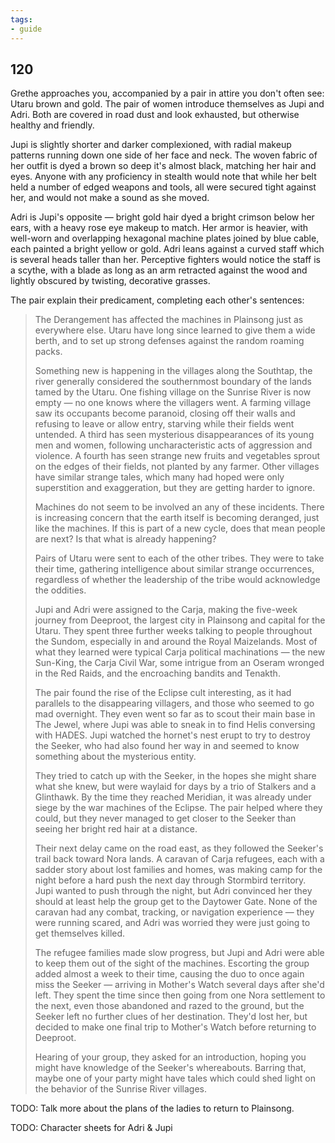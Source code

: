 ```yaml
---
tags:
- guide
---
```


## 120

Grethe approaches you, accompanied by a pair in attire you don't often see: Utaru brown and gold.
The pair of women introduce themselves as Jupi and Adri.
Both are covered in road dust and look exhausted, but otherwise healthy and friendly.

Jupi is slightly shorter and darker complexioned, with radial makeup patterns running down one side of her face and neck.
The woven fabric of her outfit is dyed a brown so deep it's almost black, matching her hair and eyes.
Anyone with any proficiency in stealth would note that while her belt held a number of edged weapons and tools, all were secured tight against her, and would not make a sound as she moved.

Adri is Jupi's opposite — bright gold hair dyed a bright crimson below her ears, with a heavy rose eye makeup to match.
Her armor is heavier, with well-worn and overlapping hexagonal machine plates joined by blue cable, each painted a bright yellow or gold.
Adri leans against a curved staff which is several heads taller than her.
Perceptive fighters would notice the staff is a scythe, with a blade as long as an arm retracted against the wood and lightly obscured by twisting, decorative grasses.

The pair explain their predicament, completing each other's sentences:

> The Derangement has affected the machines in Plainsong just as everywhere else.
> Utaru have long since learned to give them a wide berth, and to set up strong defenses against the random roaming packs.
>
> Something new is happening in the villages along the Southtap, the river generally considered the southernmost boundary of the lands tamed by the Utaru.
> One fishing village on the Sunrise River is now empty — no one knows where the villagers went.
> A farming village saw its occupants become paranoid, closing off their walls and refusing to leave or allow entry, starving while their fields went untended.
> A third has seen mysterious disappearances of its young men and women, following uncharacteristic acts of aggression and violence.
> A fourth has seen strange new fruits and vegetables sprout on the edges of their fields, not planted by any farmer.
> Other villages have similar strange tales, which many had hoped were only superstition and exaggeration, but they are getting harder to ignore.
>
> Machines do not seem to be involved an any of these incidents.
> There is increasing concern that the earth itself is becoming deranged, just like the machines.
> If this is part of a new cycle, does that mean people are next?
> Is that what is already happening?
>
> Pairs of Utaru were sent to each of the other tribes.
> They were to take their time, gathering intelligence about similar strange occurrences, regardless of whether the leadership of the tribe would acknowledge the oddities.
>
> Jupi and Adri were assigned to the Carja, making the five-week journey from Deeproot, the largest city in Plainsong and capital for the Utaru.
> They spent three further weeks talking to people throughout the Sundom, especially in and around the Royal Maizelands.
> Most of what they learned were typical Carja political machinations — the new Sun-King, the Carja Civil War, some intrigue from an Oseram wronged in the Red Raids, and the encroaching bandits and Tenakth.
>
> The pair found the rise of the Eclipse cult interesting, as it had parallels to the disappearing villagers, and those who seemed to go mad overnight.
> They even went so far as to scout their main base in The Jewel, where Jupi was able to sneak in to find Helis conversing with HADES.
> Jupi watched the hornet's nest erupt to try to destroy the Seeker, who had also found her way in and seemed to know something about the mysterious entity.
>
> They tried to catch up with the Seeker, in the hopes she might share what she knew, but were waylaid for days by a trio of Stalkers and a Glinthawk.
> By the time they reached Meridian, it was already under siege by the war machines of the Eclipse.
> The pair helped where they could, but they never managed to get closer to the Seeker than seeing her bright red hair at a distance.
>
> Their next delay came on the road east, as they followed the Seeker's trail back toward Nora lands.
> A caravan of Carja refugees, each with a sadder story about lost families and homes, was making camp for the night before a hard push the next day through Stormbird territory.
> Jupi wanted to push through the night, but Adri convinced her they should at least help the group get to the Daytower Gate.
> None of the caravan had any combat, tracking, or navigation experience — they were running scared, and Adri was worried they were just going to get themselves killed.
>
> The refugee families made slow progress, but Jupi and Adri were able to keep them out of the sight of the machines.
> Escorting the group added almost a week to their time, causing the duo to once again miss the Seeker — arriving in Mother's Watch several days after she'd left.
> They spent the time since then going from one Nora settlement to the next, even those abandoned and razed to the ground, but the Seeker left no further clues of her destination.
> They'd lost her, but decided to make one final trip to Mother's Watch before returning to Deeproot.
>
> Hearing of your group, they asked for an introduction, hoping you might have knowledge of the Seeker's whereabouts.
> Barring that, maybe one of your party might have tales which could shed light on the behavior of the Sunrise River villages.

TODO: Talk more about the plans of the ladies to return to Plainsong.

TODO: Character sheets for Adri & Jupi
